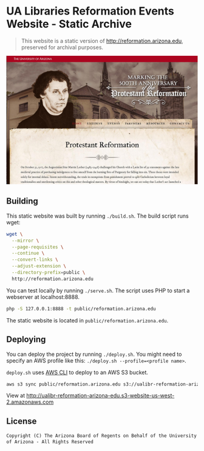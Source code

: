 # UA Libraries Reformation Events Website - Static Archive

> This website is a static version of http://reformation.arizona.edu, preserved for archival purposes.

![screenshot](screenshot.jpg)

## Building

This static website was built by running `./build.sh`. The build script runs wget:

```sh
wget \
  --mirror \
  --page-requisites \
  --continue \
  --convert-links \
  --adjust-extension \
  --directory-prefix=public \
  http://reformation.arizona.edu
```

You can test locally by running `./serve.sh`. The script uses PHP to start a webserver at localhost:8888.

```sh
php -S 127.0.0.1:8888 -t public/reformation.arizona.edu
```

The static website is located in `public/reformation.arizona.edu`.

## Deploying

You can deploy the project by running `./deploy.sh`. You might need to specify an AWS profile like this: `./deploy.sh --profile=<profile name>`.

`deploy.sh` uses [AWS CLI](https://aws.amazon.com/cli/) to deploy to an AWS S3 bucket.

```sh
aws s3 sync public/reformation.arizona.edu s3://ualibr-reformation-arizona-edu --delete
```

View at http://ualibr-reformation-arizona-edu.s3-website-us-west-2.amazonaws.com

## License

```
Copyright (C) The Arizona Board of Regents on Behalf of the University of Arizona - All Rights Reserved
```
